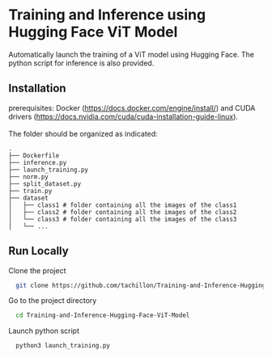 
# Training and Inference using Hugging Face ViT Model

Automatically launch the training of a ViT model using Hugging Face.
The python script for inference is also provided.


## Installation

prerequisites: Docker (https://docs.docker.com/engine/install/) and CUDA drivers (https://docs.nvidia.com/cuda/cuda-installation-guide-linux). \
\
The folder should be organized as indicated:

    .
    ├── Dockerfile
    ├── inference.py 
    ├── launch_training.py
    ├── norm.py
    ├── split_dataset.py
    ├── train.py
    ├── dataset                   
    │   ├── class1 # folder containing all the images of the class1
    │   ├── class2 # folder containing all the images of the class2
    │   └── class3 # folder containing all the images of the class3          
    │   └── ...
## Run Locally

Clone the project

```bash
  git clone https://github.com/tachillon/Training-and-Inference-Hugging-Face-ViT-Model.git
```

Go to the project directory

```bash
  cd Training-and-Inference-Hugging-Face-ViT-Model
```

Launch python script

```bash
  python3 launch_training.py
```

